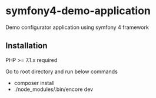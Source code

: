 # symfony4-demo-application
Demo configurator application using symfony 4 framework

 ## Installation
   PHP >= 7.1.x required
   
   Go to root directory and run below commands
   
 - composer install 
 - ./node_modules/.bin/encore dev
